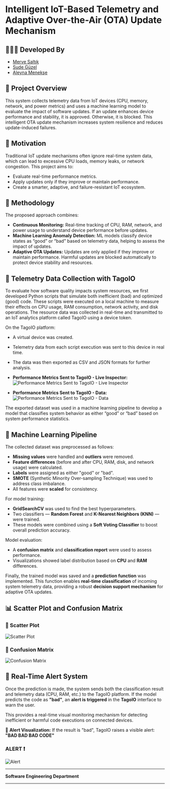 # Intelligent IoT-Based Telemetry and Adaptive Over-the-Air (OTA) Update Mechanism

## 👩🏻‍💻 Developed By

- [Merve Saltık](https://github.com/mervesaltik)
- [Sude Güzel](https://github.com/sdgzl)
- [Aleyna Menekşe](https://github.com/Aleynamnks)  

## 🧠 Project Overview

This system collects telemetry data from IoT devices (CPU, memory, network, and power metrics) and uses a machine learning model to evaluate the impact of software updates. If an update enhances device performance and stability, it is approved. Otherwise, it is blocked. This intelligent OTA update mechanism increases system resilience and reduces update-induced failures.


## 🎯 Motivation

Traditional IoT update mechanisms often ignore real-time system data, which can lead to excessive CPU loads, memory leaks, or network congestion. This project aims to:
- Evaluate real-time performance metrics.
- Apply updates only if they improve or maintain performance.
- Create a smarter, adaptive, and failure-resistant IoT ecosystem.

## 🔬 Methodology

The proposed approach combines:
- **Continuous Monitoring:** Real-time tracking of CPU, RAM, network, and power usage to understand device performance before updates.
- **Machine Learning Anomaly Detection:** ML models classify device states as “good” or “bad” based on telemetry data, helping to assess the impact of updates.
- **Adaptive OTA Updates:** Updates are only applied if they improve or maintain performance. Harmful updates are blocked automatically to protect device stability and resources.

## 📡 Telemetry Data Collection with TagoIO

To evaluate how software quality impacts system resources, we first developed Python scripts that simulate both inefficient (bad) and optimized (good) code. These scripts were executed on a local machine to measure their effects on CPU usage, RAM consumption, network activity, and disk operations. The resource data was collected in real-time and transmitted to an IoT analytics platform called TagoIO using a device token.

On the TagoIO platform:
- A virtual device was created.
- Telemetry data from each script execution was sent to this device in real time.
- The data was then exported as CSV and JSON formats for further analysis.

- **Performance Metrics Sent to TagoIO - Live Inspector:**
![Performance Metrics Sent to TagoIO - Live Inspector](images/image1.jpeg)

- **Performance Metrics Sent to TagoIO - Data:**
![Performance Metrics Sent to TagoIO - Data](images/image1.jpeg)

The exported dataset was used in a machine learning pipeline to develop a model that classifies system behavior as either “good” or “bad” based on system performance statistics.

## 🤖 Machine Learning Pipeline

The collected dataset was preprocessed as follows:

- **Missing values** were handled and **outliers** were removed.
- **Feature differences** (before and after CPU, RAM, disk, and network usage) were calculated.
- **Labels** were assigned as either "good" or "bad".
- **SMOTE** (Synthetic Minority Over-sampling Technique) was used to address class imbalance.
- All features were **scaled** for consistency.

For model training:
- **GridSearchCV** was used to find the best hyperparameters.
- Two classifiers — **Random Forest** and **K-Nearest Neighbors (KNN)** — were trained.
- These models were combined using a **Soft Voting Classifier** to boost overall prediction accuracy.

Model evaluation:
- A **confusion matrix** and **classification report** were used to assess performance.
- Visualizations showed label distribution based on **CPU** and **RAM** differences.

Finally, the trained model was saved and a **prediction function** was implemented.
This function enables **real-time classification** of incoming system telemetry data, providing a robust **decision support mechanism** for adaptive OTA updates.

## 📊 Scatter Plot and Confusion Matrix

### 🔸 Scatter Plot
![Scatter Plot](images/image3.jpeg)

### 🔸 Confusion Matrix
![Confusion Matrix](images/image4.jpeg)

## 🚨 Real-Time Alert System
Once the prediction is made, the system sends both the classification result and telemetry data (CPU, RAM, etc.) to the TagoIO platform. If the model predicts the code as **"bad"**, an **alert is triggered** in the **TagoIO** interface to warn the user.

This provides a real-time visual monitoring mechanism for detecting inefficient or harmful code executions on connected devices.

🔔 **Alert Visualization:**
If the result is "bad", TagoIO raises a visible alert:
**"BAD BAD BAD CODE"**

### ALERT ❗️
![Alert](images/image5.jpeg)


---

**Software Engineering Department**

---

